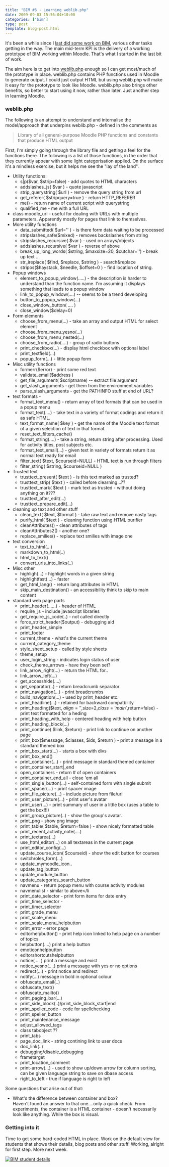 ```yaml
---
title: "BIM #6 - Learning weblib.php"
date: 2009-09-03 15:56:04+10:00
categories: ['bim']
type: post
template: blog-post.html
---
```

It's been a while since I [last did some work on BIM](/blog2/2009/08/20/bim5-getting-a-prototype-bim-going/), various other tasks getting in the way. The main mid-term KPI is the delivery of a working prototype of BIM working within Moodle. That's what I started in the last bit of work.

The aim here is to get into [weblib.php](http://docs.moodle.org/en/Development:lib/weblib.php) enough so I can get most/much of the prototype in place. weblib.php contains PHP functions used in Moodle to generate output. I could just output HTML but using weblib.php will make it easy for the prototype to look like Moodle. weblib.php also brings other benefits, so better to start using it now, rather than later. Just another step in learning Moodle.

### weblib.php

The following is an attempt to understand and internalise the model/approach that underpins weblib.php - defined in the comments as

> Library of all general-purpose Moodle PHP functions and constants that produce HTML output

First, I'm simply going through the library file and getting a feel for the functions there. The following is a list of those functions, in the order that they currently appear with some light categorisation applied. On the surface it's a mindless exercise, but it helps me see the "lay of the land".

- Utility functions:
    - s|p($var, $strip=false) - add quotes to HTML characters
    - addslashes\_js( $var ) - quote javascript
    - strip\_querystring( $url ) - remove the query string from url
    - get\_referer( $stripquery=true ) - return HTTP\_REFERER
    - me() - return name of current script with querystring
    - qualified\_me - me with a full URL
- class moodle\_url - useful for dealing with URLs with multiple parameters. Apparently mostly for pages that link to themselves.
- More utility functions
    - data\_submitted( $url='' ) - is there form data waiting to be processed
    - stripslashes\_safe($mixed) - removes backslashes from string
    - stripslashes\_recursive( $var ) - used on arrays/objects
    - addslashes\_recursive( $var ) - reverse of above
    - break\_up\_long\_words( $string, $maxsize=20, $cutchar='') - break up text ...
    - str\_ireplace( $find, $replace, $string ) - search&replace
    - stripos($haystack, $needle, $offset=0 ) - find location of string.
- Popup windows
    - element\_to\_popup\_window(.....) - the description is harder to understand than the function name. I'm assuming it displays something that leads to a popup window
    - link\_to\_popup\_window(....) -- seems to be a trend developing
    - button\_to\_popup\_window(...)
    - close\_window\_button( .... )
    - close\_window($delay=0)
- Form elements
    - choose\_from\_menu(...) - take an array and output HTML for select element
    - choose\_from\_menu\_yesno(...)
    - choose\_from\_menu\_nested(...)
    - choose\_from\_radio(....) - group of radio buttons
    - print\_checkbox(...) - display html checkbox with optional label
    - print\_textfield(...)
    - popup\_form(...) - little popup form
- Misc utility functions
    - formerr($error) - print some red text
    - validate\_email($address )
    - get\_file\_argument( $scriptname) -- extract file argument
    - get\_slash\_arguments - get them from the environment variables
    - parse\_slash\_arguments - get the PATHINFO stuff at end of URL?
- text formats -
    - format\_text\_menu() - return array of text formats that can be used in a popup menu
    - format\_text(....) - take text in a variety of format codings and return it as safe HTML.
    - text\_format\_name( $key ) - get the name of the Moodle text format of a given selection of text in that format.
    - reset\_text\_filters\_cache()
    - format\_string(....) - take a string, return string after processing. Used for activity titles, post subjects etc.
    - format\_text\_email(...) - given text in variety of formats return it as normal text ready for email
    - filter\_text( $text, $courseid=NULL) - HTML text is run through filters
    - filter\_string( $string, $courseid=NULL )
- Trusted text
    - trusttext\_present( $text ) - is this text marked as trusted?
    - trusttext\_strip( $text ) - called before clearning...??
    - trusttext\_mark( $text ) - mark text as trusted - without doing anything on it???
    - trusttext\_after\_edit(...)
    - trusttext\_prepare\_edit(...)
- cleaning up text and other stuff
    - clean\_text( $text, $format ) - take raw text and remove nasty tags
    - purify\_html( $text ) - cleaning function using HTML purifier
    - cleanAttributes() - clean attributes of tags
    - cleanAttributes2() - another one?
    - replace\_smilies() - replace text smilies with image one
- text conversion
    - text\_to\_html(...)
    - markdown\_to\_html(..)
    - html\_to\_text()
    - convert\_urls\_into\_links(..)
- Misc other
    - highligh(...) - highlight words in a given string
    - highlightfast(...) - faster
    - get\_html\_lang() - return lang attributes in HTML
    - skip\_main\_destination() - an accessibility think to skip to main content
- standard web page parts
    - print\_header(......) - header of HTML
    - require\_js - include javascript libraries
    - get\_require\_js\_code(..) - not called directly
    - force\_strict\_header($output) - debugging aid
    - print\_header\_simple
    - print\_footer
    - current\_theme - what's the current theme
    - current\_category\_theme
    - style\_sheet\_setup - called by style sheets
    - theme\_setup
    - user\_login\_string - indicates login status of user
    - check\_theme\_arrows - have they been set?
    - link\_arrow\_right(...) - return the HTML for..
    - link\_arrow\_left(...)
    - get\_accesshide(....)
    - get\_separator(..) - return breadcrumb separator
    - print\_navigation(...) - print breadcrumbs
    - build\_navigation(...) - used by print\_header etc.
    - print\_headline(...) - retained for backward compatbility
    - print\_heading($text, $align='',$size=2,$class='main',$return=false) - print text formatted for a heding
    - print\_heading\_with\_help - centered heading with help button
    - print\_heading\_block(...)
    - print\_continue( $link, $return) - print link to continue on another page
    - print\_box($message, $classes, $ids, $return ) - print a message in a standard themed box
    - print\_box\_start(...) - starts a box with divs
    - print\_box\_end()
    - print\_container(...) - print message in standard themed container
    - print\_container\_start|\_end
    - open\_containers - return # of open containers
    - print\_container\_end\_all - close 'em all
    - print\_single\_button(...) - self-contained form with single submit
    - print\_spacer(...) - print spacer image
    - print\_file\_picture(...) - include picture from file/url
    - print\_user\_picture(...) - print user's avatar
    - print\_user(...) - print summary of user in a little box (uses a table to get the box!!!)
    - print\_group\_picture(..) - show the group's avatar.
    - print\_png - show png image
    - print\_table( $table, $return=false ) - show nicely formatted table
    - print\_recent\_activity\_note(....)
    - print\_textarea(...)
    - use\_html\_editor(...) on all textareas in the current page
    - print\_editor\_config(...)
    - update\_course\_icon( $courseid) - show the edit button for courses
    - switchroles\_form(...)
    - update\_mymoodle\_icon..
    - update\_tag\_button
    - update\_module\_button
    - update\_categories\_search\_button
    - navmenu - return popup menu with course activity modules
    - navmenulist - similar to above</li
    - print\_date\_selector - print form items for date entry
    - print\_time\_selector -
    - print\_timer\_selector
    - print\_grade\_menu
    - print\_scale\_menu
    - print\_scale\_menu\_helpbutton
    - print\_error - error page
    - editorhelpbutton() - print help icon linked to help page on a number of topics
    - helpbutton(....) print a help button
    - emoticonhelpbutton
    - editorshortcutshelpbutton
    - notice( ... ) print a message and exist
    - notice\_yesno(....) print a message with yes or no options
    - redirect(...) - print notice and redirect
    - notify(...) message in bold in optional colour
    - obfuscate\_email(..)
    - obfuscate\_text()
    - obfuscate\_mailto()
    - print\_paging\_bar(...)
    - print\_side\_block(..)/print\_side\_block\_start|end
    - print\_speller\_code - code for spellchecking
    - print\_speller\_button
    - print\_maintenance\_message
    - adjust\_allowed\_tags
    - class tabobject ??
    - print\_tabs
    - page\_doc\_link - string contining link to user docs
    - doc\_link(..)
    - debugging/disable\_debugging
    - frametarget
    - print\_location\_comment
    - print-arrow(...) - used to show up/down arrow for column sorting, can be given language string to save on dbase access
    - right\_to\_left - true if language is right to left

Some questions that arise out of that:

- What's the difference between container and box?  
    Haven't found an answer to that one....only a quick check. From experiments, the container is a HTML container - doesn't necessarily look like anything. While the box is visual.

### Getting into it

Time to get some hard-coded HTML in place. Work on the default view for students that shows their details, blog posts and other stuff. Working, alright for first step. More next week.

[![BIM student details](images/3882960287_d817272c05_m.jpg)](http://www.flickr.com/photos/david_jones/3882960287/ "BIM student details by David T Jones, on Flickr")